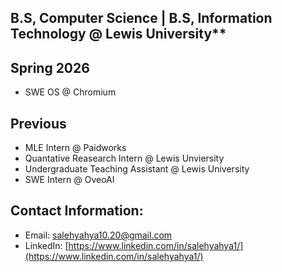 B.S, Computer Science | B.S, Information Technology @ Lewis University**
---


**Spring 2026** 
---
- SWE OS @ Chromium


**Previous**
---
- MLE Intern @ Paidworks 
- Quantative Reasearch Intern @ Lewis Unviersity
- Undergraduate Teaching Assistant @ Lewis University 
- SWE Intern @ OveoAI


**Contact Information:** 
---
- Email: [salehyahya10.20@gmail.com](mailto:salehyahya10.20@gmail.com)  
- LinkedIn: [https://www.linkedin.com/in/salehyahya1/](https://www.linkedin.com/in/salehyahya1/)
